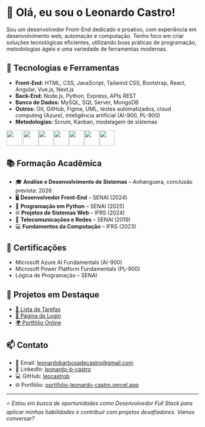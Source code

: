 # 👋 Olá, eu sou o Leonardo Castro!

Sou um desenvolvedor Front-End dedicado e proativo, com experiência em desenvolvimento web, automação e computação. Tenho foco em criar soluções tecnológicas eficientes, utilizando boas práticas de programação, metodologias ágeis e uma variedade de ferramentas modernas.

## 🚀 Tecnologias e Ferramentas

- **Front-End:** HTML, CSS, JavaScript, Tailwind CSS, Bootstrap, React, Angular, Vue.js, Next.js
- **Back-End:** Node.js, Python, Express, APIs REST
- **Banco de Dados:** MySQL, SQL Server, MongoDB
- **Outros:** Git, GitHub, Figma, UML, testes automatizados, cloud computing (Azure), inteligência artificial (AI-900, PL-900)
- **Metodologias:** Scrum, Kanban, modelagem de sistemas
<p align="left" display=inline>
<img src="https://cdn.jsdelivr.net/gh/devicons/devicon/icons/html5/html5-original.svg" width="40" /> <img src="https://cdn.jsdelivr.net/gh/devicons/devicon/icons/css3/css3-original.svg" width="40" /><img src="https://cdn.jsdelivr.net/gh/devicons/devicon/icons/javascript/javascript-original.svg" width="40" /><img src="https://cdn.jsdelivr.net/gh/devicons/devicon/icons/react/react-original.svg" width="40"/><img src="https://cdn.jsdelivr.net/gh/devicons/devicon/icons/nodejs/nodejs-original.svg" width="40"/><img src="https://cdn.jsdelivr.net/gh/devicons/devicon/icons/python/python-original.svg" width="40"/><img src="https://cdn.jsdelivr.net/gh/devicons/devicon/icons/mysql/mysql-original.svg" width="40"/>
</p>

## 📚 Formação Acadêmica

- 🎓 **Análise e Desenvolvimento de Sistemas** – Anhanguera, conclusão prevista: 2026
- 🖥️ **Desenvolvedor Front-End** – SENAI (2024)
- 🐍 **Programação em Python** – SENAI (2025)
- 🌐 **Projetos de Sistemas Web** – IFRS (2024)
- 📡 **Telecomunicações e Redes** – SENAI (2019)
- 💻 **Fundamentos da Computação** – IFRS (2023)

## 🌟 Certificações

- Microsoft Azure AI Fundamentals (AI-900)
- Microsoft Power Platform Fundamentals (PL-900)
- Lógica de Programação – SENAI

## 📌 Projetos em Destaque

- [📝 Lista de Tarefas](https://github.com/leocastrob/listadetarefas)
- [🔐 Página de Login](https://github.com/leocastrob/projetologin)
- [🌍 Portfólio Online](https://portifolio-leonardo-castro.vercel.app/)

## 📫 Contato

- 📧 Email: leonardobarbosadecastro@gmail.com  
- 💼 LinkedIn: [leonardo-b-castro](https://www.linkedin.com/in/leonardo-b-castro)  
- 💻 GitHub: [leocastrob](https://github.com/leocastrob)  
- 🌐 Portfólio: [portifolio-leonardo-castro.vercel.app](https://portifolio-leonardo-castro.vercel.app/)

---

⭐ *Estou em busca de oportunidades como Desenvolvedor Full Stack para aplicar minhas habilidades e contribuir com projetos desafiadores. Vamos conversar?*
